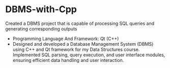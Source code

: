 <h1>DBMS-with-Cpp</h1>

<p>Created a DBMS project that is capable of processing SQL queries and generating corresponding outputs</p>

<ul>
  <li>Programming Language And Framework: Qt (C++)</li>
  <li>Designed and developed a Database Management System (DBMS) using C++ and Qt framework for my Data
Structures course. Implemented SQL parsing, query execution, and user interface modules, ensuring efficient data
handling and user interaction.</li>
</ul>


